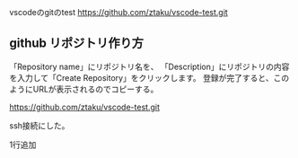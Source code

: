 vscodeのgitのtest
https://github.com/ztaku/vscode-test.git

## github リポジトリ作り方
「Repository name」にリポジトリ名を、
「Description」にリポジトリの内容を入力して「Create Repository」をクリックします。
登録が完了すると、このようにURLが表示されるのでコピーする。

https://github.com/ztaku/vscode-test.git

ssh接続にした。

1行追加
